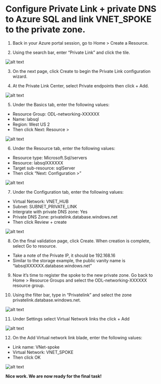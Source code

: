 # Configure Private Link + private DNS to Azure SQL and link VNET_SPOKE to the private zone.

1.	Back in your Azure portal session, go to Home > Create a Resource.

2.	Using the search bar, enter “Private Link” and click the tile.

![alt text](https://github.com/microsoft/Ignite2019-PrivateLinkHOL/blob/master/images/2.3_2.png) 

3.	On the next page, click Create to begin the Private Link configuration wizard.

4.	At the Private Link Center, select Private endpoints then click + Add.

![alt text](https://github.com/microsoft/Ignite2019-PrivateLinkHOL/blob/master/images/2.3_4.png) 
 
5.	Under the Basics tab, enter the following values:
- Resource Group: ODL-networking-XXXXXX
- Name: labsql
- Region: West US 2
- Then click Next: Resource >

![alt text](https://github.com/microsoft/Ignite2019-PrivateLinkHOL/blob/master/images/2.3_5.png) 

6.	Under the Resource tab, enter the following values:
- Resource type: Microsoft.Sql/servers
- Resource: labsqlXXXXXX
- Target sub-resource: sqlServer
- Then click “Next: Configuration >”
 
![alt text](https://github.com/microsoft/Ignite2019-PrivateLinkHOL/blob/master/images/2.3_6.png)

7.	Under the Configuration tab, enter the following values:
- Virtual Network: VNET_HUB
- Subnet: SUBNET_PRIVATE_LINK
- Intergrate with private DNS zone: Yes
- Private DNS Zone: privatelink.database.windows.net
- Then click Review + create

![alt text](https://github.com/microsoft/Ignite2019-PrivateLinkHOL/blob/master/images/2.3_7.png) 

8.	On the final validation page, click Create.  When creation is complete, select Go to resource.
- Take a note of the Private IP, it should be 192.168.16
- Similar to the storage example, the public vanity name is “labsqlXXXXXX.database.windows.net”

9.	Now it’s time to register the spoke to the new private zone. Go back to Home > Resource Groups and select the ODL-networking-XXXXXX resource group. 

10.	Using the filter bar, type in “Privatelink” and select the zone privatelink.database.windows.net.

![alt text](https://github.com/microsoft/Ignite2019-PrivateLinkHOL/blob/master/images/2.3_10.png) 

11.	Under Settings select Virtual Network links the click + Add

![alt text](https://github.com/microsoft/Ignite2019-PrivateLinkHOL/blob/master/images/2.3_11.png) 
 
12.	On the Add Virtual network link blade, enter the following values:
- Link name: VNet-spoke
- Virtual Network: VNET_SPOKE
- Then click OK 

![alt text](https://github.com/microsoft/Ignite2019-PrivateLinkHOL/blob/master/images/2.3_12.png) 


__Nice work. We are now ready for the final task!__
